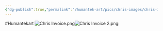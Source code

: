 ```yaml
---
{"dg-publish":true,"permalink":"/humantek-art/pics/chris-images/chris-invoice/"}
---
```


#Humantekart 
![Chris Invoice.png](/img/user/Humantek%20art/Pics/Chris%20Images/Chris%20Invoice.png)![Chris Invoice 2.png](/img/user/Humantek%20art/Pics/Chris%20Images/Chris%20Invoice%202.png)
